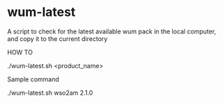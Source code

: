 # wum-latest
A script to check for the latest available wum pack in the local computer, and copy it to the current directory

HOW TO

./wum-latest.sh <product_name> <version>

Sample command

./wum-latest.sh wso2am 2.1.0
